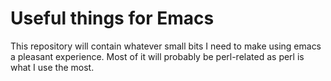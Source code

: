 Useful things for Emacs
=======================

This repository will contain whatever small bits I need to make using emacs a pleasant experience. Most of it will probably be perl-related as perl is what I use the most.
